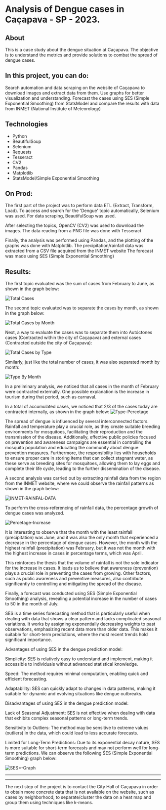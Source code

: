 # Analysis of Dengue cases in Caçapava - SP - 2023.

## About

This is a case study about the dengue situation at Caçapava. The objective is to understand the metrics and provide solutions to combat the spread of dengue cases.

## In this project, you can do:

Search automation and data scraping on the website of Caçapava to download images and extract data from them. Use graphs for better visualization and understanding. Forecast the cases using SES (Simple Exponential Smoothing) from StatsModel and compare the results with data from INMET (National Institute of Meteorology)

## Technologies
- Python
- BeautifulSoup
- Selenium
- Requests
- Tesseract
- CV2
- Pandas
- Matplotlib
- StatsModel/Simple Exponential Smoothing 

## On Prod:
The first part of the project was to perform data ETL (Extract, Transform, Load).
To access and search for the 'Dengue' topic automatically, Selenium was used. For data scraping, BeautifulSoup was used.

After selecting the topics, OpenCV (CV2) was used to download the images. The data reading from a PNG file was done with Tesseract

Finally, the analysis was performed using Pandas, and the plotting of the graphs was done with Matplotlib. The precipitation/rainfall data was extracted from a CSV file acquired from the INMET website
The forecast was made using SES (Simple Exponential Smoothing)
## Results:
The first topic evaluated was the sum of cases from February to June, as shown in the graph below:

![Total Cases](https://github.com/Guilherme-Turri/dengue-analisys-cpv-2023/blob/master/graph/01%20total-cases.png)

The second topic evaluated was to separate the cases by month, as shown in the graph below:

![Total Cases by Month](https://github.com/Guilherme-Turri/dengue-analisys-cpv-2023/blob/master/graph/02%20positives-by-month.png)

Next, a way to evaluate the cases was to separate them into Autóctones cases (Contracted within the city of Caçapava) and external cases (Contracted outside the city of Caçapava):

![Total Cases by Type](https://github.com/Guilherme-Turri/dengue-analisys-cpv-2023/blob/master/graph/03%20total-typeof.png)

Similarly, just like the total number of cases, it was also separated month by month:

![Type By Month](https://github.com/Guilherme-Turri/dengue-analisys-cpv-2023/blob/master/graph/04%20typeof-by-month.png)

In a preliminary analysis, we noticed that all cases in the month of February were contracted externally. One possible explanation is the increase in tourism during that period, such as carnaval.

In a total of accumulated cases, we noticed that 2/3 of the cases today are contracted internally, as shown in the graph below:
![Type-Percetage](https://github.com/Guilherme-Turri/dengue-analisys-cpv-2023/blob/master/graph/05%20total-typeof-percetage.png)


The spread of dengue is influenced by several interconnected factors. Rainfall and temperature play a crucial role, as they create suitable breeding environments for mosquitoes, facilitating their reproduction and the transmission of the disease. Additionally, effective public policies focused on prevention and awareness campaigns are essential in controlling the mosquito population and educating the community about dengue prevention measures. Furthermore, the responsibility lies with households to ensure proper care in storing items that can collect stagnant water, as these serve as breeding sites for mosquitoes, allowing them to lay eggs and complete their life cycle, leading to the further dissemination of the disease.

A second analysis was carried out by extracting rainfall data from the region from the INMET website, where we could observe the rainfall patterns as shown in the graph below:

![INMET-RAINFAL-DATA](https://github.com/Guilherme-Turri/dengue-analisys-cpv-2023/blob/master/graph/08%20rain-inmet.png)

To perform the cross-referencing of rainfall data, the percentage growth of dengue cases was analyzed.

![Percetage-Increase](https://github.com/Guilherme-Turri/dengue-analisys-cpv-2023/blob/master/graph/06%20increase-percetagebymonth.png)

It is interesting to observe that the month with the least rainfall (precipitation) was June, and it was also the only month that experienced a decrease in the percentage of dengue cases. However, the month with the highest rainfall (precipitation) was February, but it was not the month with the highest increase in cases in percentage terms, which was April.

This reinforces the thesis that the volume of rainfall is not the sole indicator for the increase in cases. It leads us to believe that awareness (prevention) plays a crucial role in preventing the cases from growing. Other factors, such as public awareness and preventive measures, also contribute significantly to controlling and mitigating the spread of the disease.

Finally, a forecast was conducted using SES (Simple Exponential Smoothing) analysis, revealing a potential increase in the number of cases to 50 in the month of July.

SES is a time series forecasting method that is particularly useful when dealing with data that shows a clear pattern and lacks complicated seasonal variations. It works by assigning exponentially decreasing weights to past observations, emphasizing recent data more than older data. This makes it suitable for short-term predictions, where the most recent trends hold significant importance.

Advantages of using SES in the dengue prediction model:

Simplicity: SES is relatively easy to understand and implement, making it accessible to individuals without advanced statistical knowledge.

Speed: The method requires minimal computation, enabling quick and efficient forecasting.

Adaptability: SES can quickly adapt to changes in data patterns, making it suitable for dynamic and evolving situations like dengue outbreaks.

Disadvantages of using SES in the dengue prediction model:

Lack of Seasonal Adjustment: SES is not effective when dealing with data that exhibits complex seasonal patterns or long-term trends.

Sensitivity to Outliers: The method may be sensitive to extreme values (outliers) in the data, which could lead to less accurate forecasts.

Limited for Long-Term Predictions: Due to its exponential decay nature, SES is more suitable for short-term forecasts and may not perform well for long-term predictions.
We can observe the following SES (Simple Exponential Smoothing) graph below:

![SES=-Graph](https://github.com/Guilherme-Turri/dengue-analisys-cpv-2023/blob/master/graph/07%20SES-forecast.png)

---
***

The next step of the project is to contact the City Hall of Caçapava in order to obtain more concrete data that is not available on the website, such as cases by neighborhood, to separate/cluster the data on a heat map and group them using techniques like k-means.


